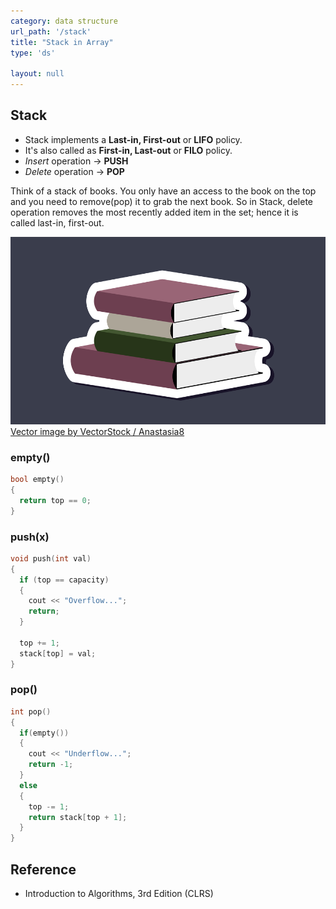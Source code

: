 ```yaml
---
category: data structure
url_path: '/stack'
title: "Stack in Array"
type: 'ds'

layout: null
---
```


## Stack
- Stack implements a **Last-in, First-out** or **LIFO** policy.
- It's also called as **First-in, Last-out** or **FILO** policy.
- *Insert* operation → **PUSH**
- *Delete* operation → **POP**

Think of a stack of books. You only have an access to the book on the top and you need to remove(pop) it to grab the next book.
So in Stack, delete operation removes the most recently added item in the set; hence it is called last-in, first-out.

<img src="/assets/images/ds/stack-array-books.png" alt="stack of plates" width="600px" height="300px" /><br/>
<a href="https://www.vectorstock.com/royalty-free-vector/paper-sticker-on-stylish-background-stack-of-books-vector-16581812">Vector image by VectorStock / Anastasia8</a>

### empty()
```cpp
bool empty()
{
  return top == 0;
}
```

### push(x)
```cpp
void push(int val)
{
  if (top == capacity)
  {
    cout << "Overflow...";
    return;
  }

  top += 1;
  stack[top] = val;
}

```

### pop()
```cpp
int pop() 
{
  if(empty())
  {
    cout << "Underflow...";
    return -1;
  }
  else
  {
    top -= 1;
    return stack[top + 1];
  }
}
```

## Reference
- Introduction to Algorithms, 3rd Edition (CLRS)
